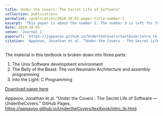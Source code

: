 ```yaml
---
title: Under the Covers: The Secret Life of Software"
collection: publications
permalink: /publication/2010-10-01-paper-title-number-2
excerpt: 'This paper is about the number 2. The number 3 is left for future work.'
date: 2010-10-01
venue: 'Journal 1'
paperurl: 'https://jappavoo.github.io/UndertheCovers/textbook/intro_tb.html'
citation: 'Appavoo, Jonathan et al. “Under the Covers : The Secret Life of Software — UndertheCovers.” GitHub Pages, https://jappavoo.github.io/UndertheCovers/textbook/intro_tb.html.'
---
```


The material in this textbook is broken down into three parts:
1. The Unix Software development environment
2. The Belly of the Beast: The von Neumann Architecture and assembly programming
3. Into the Light: C Programming

[Download paper here](http://academicpages.github.io/files/paper2.pdf)

Appavoo, Jonathan et al. “Under the Covers : The Secret Life of Software — UndertheCovers.” GitHub Pages, https://jappavoo.github.io/UndertheCovers/textbook/intro_tb.html.
